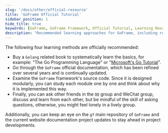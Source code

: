 ```yaml
---
slug: '/docs/other/official-resource'
title: 'GoFrame Official Tutorial'
sidebar_position: 1
hide_title: true
keywords: [GoFrame, GoFrame Framework, Official Tutorial, Learning Resources, Golang Books, Official Documentation, Modular Design, Source Code, QQ Group, WeChat Group]
description: "Recommended learning approaches for GoFrame, including reading Golang-related books, delving into GoFrame framework's official documents and source code, and joining QQ and WeChat groups to discuss with other developers. It is also advised to follow the main GoFrame repository and official website updates to stay informed about the latest project developments."
---
```


The following four learning methods are officially recommended:

- Buy a `Golang` related book to systematically learn the basics, for example: "The Go Programming Language" or "[Microsoft's Go Tutorial](https://docs.microsoft.com/zh-cn/learn/paths/go-first-steps/)".
- Go through the `GoFrame` official documentation, which has been refined over several years and is continually updated.
- Examine the `GoFrame` framework's source code. Since it is designed modularly, you can study each module one by one and think about why it is implemented this way.
- Finally, you can ask other friends in the `QQ` group and WeChat group, discuss and learn from each other, but be mindful of the skill of asking questions, otherwise, you might feel lonely in a lively group.

Additionally, you can keep an eye on the `gf` main repository of `GoFrame` and the current website documentation project updates to stay ahead in project developments.